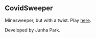 ## CovidSweeper
Minesweeper, but with a twist. Play [here](https://park-junha.github.io/CovidSweeper/).

Developed by Junha Park.
